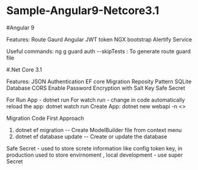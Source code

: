 # Sample-Angular9-Netcore3.1

#Angular 9

Features:
    Route Gaurd
    Angular JWT token
    NGX bootstrap
    Alertify Service

Useful commands:
    ng g guard auth --skipTests  : To generate route guard file



#.Net Core 3.1 

Features: 
    JSON Authentication
    EF core Migration
    Reposity Pattern
    SQLite Database
    CORS Enable
    Password Encryption with Salt Key
    Safe Secret


For Run App - dotnet run 
For watch run - change in code automatically reload the app: dotnet watch run
Create App: dotnet new webapi -n <<FolderName>>

Migration Code First Approach
1. dotnet ef  migration -- Create ModelBuilder file from context menu
2. dotnet ef database update -- Create or update the database

Safe Secret - used to store screte information like config token key, in production used to store envirnoment , local development - use super Secret
